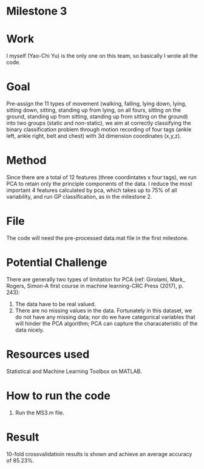 Milestone 3
===========

Work
===========
I myself (Yao-Chi Yu) is the only one on this team, so basically I wrote all the code.

Goal 
===========
Pre-assign the 11 types of movement (walking, falling, lying down, lying, sitting down, sitting, standing up from lying, on all fours, sitting on the ground, standing up from sitting, standing up from sitting on the ground) into two groups (static and non-static), we aim at correctly classifying the binary classification problem through motion recording of four tags (ankle left, ankle right, belt and chest) with 3d dimension coordinates (x,y,z).

Method
===========
Since there are a total of 12 features (three coordintates x four tags), we run PCA to retain only the principle components of the data.
I reduce the most important 4 features calculated by pca, which takes up to 75% of all variability, and run GP classification, as in the milestone 2.

File
===========
The code will need the pre-processed data.mat file in the first milestone.

Potential Challenge
===========
There are generally two types of limitation for PCA (ref: Girolami, Mark_ Rogers, Simon-A first course in machine learning-CRC Press (2017), p. 243):
1. The data have to be real valued.
2. There are no missing values in the data.
Fortunately in this dataset, we do not have any missing data; nor do we have categorical variables that will hinder the PCA algorithm; PCA can capture the characateristic of the data nicely.

Resources used
===========
Statistical and Machine Learning Toolbox on MATLAB.

How to run the code
===========
1. Run the MS3.m file.

Result
===========
10-fold crossvalidatioin results is shown and achieve an average accuracy of 85.23%. 
